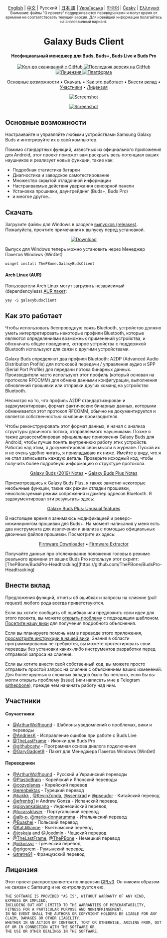 <p align="center">
  <a href="../README.md">English</a> | <a href="./README_chs.md">中文</a> | Русский | <a href="./README_jpn.md">日本 語</a> | <a href="./README_ukr.md">Українська</a> | <a href="./README_kor.md">한국어</a> | <a href="/docs/README_cze.md">Česky</a> | <a href="/docs/README_gr.md">Ελληνικά</a>  <br>
    <sub>Внимание: файлы "О проекте" поддерживаются переводчиками и могут время от времени не соответствовать текущей версии. Для новейшей информации полагайтесь на англоязычный вариант.</sub>
</p>
<h1 align="center">
  Galaxy Buds Client
  <br>
</h1>
<h4 align="center">Неофициальный менеджер для Buds, Buds+, Buds Live и Buds Pro</h4>
<p align="center">
  <a href="https://github.com/ThePBone/GalaxyBudsClient/releases">
    <img alt="Кол-во скачиваний с GitHub" src="https://img.shields.io/github/downloads/thepbone/galaxybudsclient/total">
  </a>
  <a href="https://github.com/ThePBone/GalaxyBudsClient/releases">
   <img alt="Последняя версия на GitHub" src="https://img.shields.io/github/v/release/thepbone/galaxybudsclient">
  </a>
  <a href="https://github.com/ThePBone/GalaxyBudsClient/blob/master/LICENSE">
      <img alt="Лицензия" src="https://img.shields.io/github/license/thepbone/galaxybudsclient">
  </a>
  <a href="https://github.com/ThePBone/GalaxyBudsClient/releases">
    <img alt="Платформа" src="https://img.shields.io/badge/platform-Windows-yellowgreen">
  </a>
</p>
<p align="center">
  <a href="#основные-возможности">Основные возможности</a> •
  <a href="#скачать">Скачать</a> •
  <a href="#как-это-работает">Как это работает</a> •
  <a href="#внести-вклад">Внести вклад</a> •
  <a href="#участники">Участники</a> •
  <a href="#лицензия">Лицензия</a>
</p>

<p align="center">
    <a href="https://ko-fi.com/H2H83E5J3"><img alt="Screenshot" src="https://ko-fi.com/img/githubbutton_sm.svg"></a>
</p>

<p align="center">
    <a href="#"><img alt="Screenshot" src="https://github.com/ThePBone/GalaxyBudsClient/blob/master/screenshots/screencap.gif"></a>
</p>

## Основные возможности

Настраивайте и управляйте любыми устройствами Samsung Galaxy Buds и интегрируйте их в свой компьютер.

Помимо стандартных функций, известных из официального приложения для Android, этот проект поможет вам раскрыть весь потенциал ваших наушников и реализует новые функции, такие как:

* Подробная статистика батареи
* Диагностика и заводское самотестирование
* Множество скрытой отладочной информации
* Настраиваемые действия удержания сенсорной панели
* Установка прошивки, даунгрейдинг (Buds+, Buds Pro)
* и многое другое...

## Скачать

Загрузите файлы для Windows в разделе [выпусков (releases)](https://github.com/ThePBone/GalaxyBudsClient/releases). Пожалуйста, прочтите примечания к выпуску перед установкой.

<p align="center">
    <a href="https://github.com/ThePBone/GalaxyBudsClient/releases"><img alt="Download" src="https://github.com/ThePBone/GalaxyBudsClient/blob/master/screenshots/download.png"></a>
</p>
Выпуск для Windows теперь можно установить через Менеджер Пакетов Windows (WinGet)

```
winget install ThePBone.GalaxyBudsClient
```

#### Arch Linux (AUR)

Пользователи Arch Linux могут загрузить независимый (dependencyless) [AUR пакет](https://aur.archlinux.org/packages/galaxybudsclient/):

```
yay -S galaxybudsclient
```

## Как это работает

Чтобы использовать беспроводную связь Bluetooth, устройство должно уметь интерпретировать некоторые профили Bluetooth, которые являются определениями возможных применений устройства, и обозначать общее поведение, которое устройства с поддержкой Bluetooth используют для связи с другими устройствами.

Galaxy Buds определяют два профиля Bluetooth: A2DP (Advanced Audio Distribution Profile) для потоковой передачи / управления аудио и SPP (Serial Port Profile) для передачи потока бинарных данных. Производители часто используют этот профиль (который основан на протоколе RFCOMM) для обмена данными конфигурации, выполнения обновлений прошивки или отправки других команд на устройство Bluetooth.

Несмотря на то, что профиль A2DP стандартизирован и задокументирован, формат фактических бинарных данных, которыми обменивается этот протокол RFCOMM, обычно не документируется и является собственностью компании производителя.

Чтобы реконструировать этот формат данных, я начал с анализа структуры двоичного потока, отправляемого наушниками. Позже я также дизассемблировал официальные приложения Galaxy Buds для Android, чтобы лучше понять внутреннюю работу этих устройств. Работая над этим, я документировал свои мысли в журнале. Пускай их и не очень удобно читать, я прикладываю их ниже. Имейте в виду, что я не стал записывать каждую деталь. Проверьте исходный код, чтобы получить более подробную информацию о структуре протокола.

<p align="center">
  <a href="https://github.com/ThePBone/GalaxyBudsClient/blob/master/GalaxyBudsRFCommProtocol.md">Galaxy Buds (2019) Notes</a> •
  <a href="https://github.com/ThePBone/GalaxyBudsClient/blob/master/Galaxy%20Buds%20Plus%20RFComm%20Protocol%20Notes.md">Galaxy Buds Plus Notes</a>
</p>

Присмотревшись к Galaxy Buds Plus, я также заметил некоторые необычные функции, такие как режим отладки прошивки, неиспользуемый режим сопряжения и дампер адресов Bluetooth. Я задокументировал эти результаты здесь:

<p align="center">
  <a href="https://github.com/ThePBone/GalaxyBudsClient/blob/master/GalaxyBudsPlus_HiddenDebugFeatures.md">Galaxy Buds Plus: Unusual features</a>
</p>

В настоящее время я занимаюсь модификацией и реверс-инжинирингом прошивки для Buds+. На момент написания у меня есть два инструмента для извлечения и анализа с помощью официальных двоичных файлов прошивки. Посмотрите их здесь:

<p align="center">
  <a href="https://github.com/ThePBone/GalaxyBudsFirmwareDownloader">Firmware Downloader</a> •
  <a href="https://github.com/ThePBone/GalaxyBudsFirmwareExtractor">Firmware Extractor</a>
</p>
Получайте данные про отслеживание положения головы в режиме реального времени от ваших Buds Pro используя этот скрипт: [ThePBone/BudsPro-Headtracking](https://github.com/ThePBone/BudsPro-Headtracking)

## Внести вклад

Предложения функций, отчеты об ошибках и запросы на слияние (pull request) любого рода всегда приветствуются.

Если вы хотите сообщить об ошибках или предложить свои идеи для этого проекта, вы можете [открыть проблему](https://github.com/ThePBone/GalaxyBudsClient/issues/new/choose) с подходящим шаблоном. [Посетите нашу вики](https://github.com/ThePBone/GalaxyBudsClient/wiki/2.-How-to-submit-issues) для получения подробного объяснения.

Если вы планируете помочь нам в переводе этого приложения, [просмотрите инструкции в нашей вики](https://github.com/ThePBone/GalaxyBudsClient/wiki/3.-How-to-help-with-translations). Знания в области программирования не требуются, вы можете протестировать свои переводы без установки каких-либо инструментов разработки перед отправкой запроса на слияние.

Если вы хотите внести свой собственный код, вы можете просто отправить простой запрос на слияние с объяснением ваших изменений. Для более крупных и сложных вкладов было бы неплохо, если бы вы могли открыть проблему (issue) (или написать мне в Telegram [@thepbone](https://t.me/thepbone)), прежде чем начинать работу над ним.

## Участники

#### Соучастники

* [@ArthurWolfhound](https://github.com/ArthurWolfhound) - Шаблоны уведомлений о проблемах, вики и переводы
* [@AndriesK](https://github.com/AndriesK) - Исправление ошибок при работе с Buds Live
* [@TheLastFrame](https://github.com/TheLastFrame) - Иконки для Buds Pro
* [@githubcatw](https://github.com/githubcatw) - Програмная основа диалога подключения
* [@GaryGadget9](https://github.com/GaryGadget9) - Пакет для Менеджера Пакетов Windows (WinGet)

#### Переводчики

* [@ArthurWolfhound](https://github.com/ArthurWolfhound) - Русский и Украинский переводы
* [@PlasticBrain](https://github.com/fhalfkg) - Корейский и Японский переводы
* [@cozyplanes](https://github.com/cozyplanes) - Корейский перевод
* [@erenbektas](https://github.com/erenbektas) - Турецкий перевод
* [@kakkk](https://github.com/kakkk) , [@KevinZonda](https://github.com/KevinZonda), [@ssenkrad](https://github.com/ssenkrad) и [@pseudor](https://github.com/pseudor) - Китайский перевод
* [@efrenbg1](https://github.com/efrenbg1) и Andrew Gonza - Испанский перевод
* [@giovankabisano](https://github.com/giovankabisano) - Индонезийский перевод
* [@lucasskluser](https://github.com/lucasskluser) - Португальский перевод
* [@alb-p](https://github.com/alb-p), [@mario-donnarumma](https://github.com/mario-donnarumma) - Итальянский перевод
* [@Buashei](https://github.com/Buashei) - Польский перевод
* [@KatJillianne](https://github.com/KatJillianne) - Вьетнамский перевод
* [@joskaja](https://github.com/joskaja) and [@Joedmin](https://github.com/Joedmin) - Чешский перевод
* [@TheLastFrame](https://github.com/TheLastFrame), [@ThePBone](https://github.com/ThePBone) - Немецкий перевод
* [@nikossyr](https://github.com/nikossyr) - Греческий перевод
* [@grigorem](https://github.com/grigorem) - Румынский перевод
* [@tretre91](https://github.com/tretre91) - Французский перевод

## Лицензия

Этот проект распространяется по лицензии [GPLv3](../LICENSE). Он никоим образом не связан с Samsung и не контролируется ею.

```
THE SOFTWARE IS PROVIDED "AS IS", WITHOUT WARRANTY OF ANY KIND, EXPRESS OR IMPLIED, 
INCLUDING BUT NOT LIMITED TO THE WARRANTIES OF MERCHANTABILITY, FITNESS FOR A PARTICULAR PURPOSE AND NONINFRINGEMENT. 
IN NO EVENT SHALL THE AUTHORS OR COPYRIGHT HOLDERS BE LIABLE FOR ANY CLAIM, DAMAGES OR OTHER LIABILITY, 
WHETHER IN AN ACTION OF CONTRACT, TORT OR OTHERWISE, ARISING FROM, OUT OF OR IN CONNECTION WITH THE SOFTWARE OR 
THE USE OR OTHER DEALINGS IN THE SOFTWARE.
```
